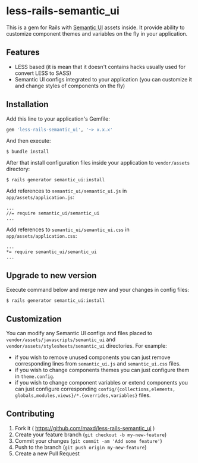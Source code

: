 # less-rails-semantic_ui

This is a gem for Rails with [Semantic UI](https://github.com/Semantic-Org/Semantic-UI/) assets inside.
It provide ability to customize component themes and variables on the fly in your application.

## Features

* LESS based (it is mean that it doesn't contains hacks usually used for convert LESS to SASS)
* Semantic UI configs integrated to your application (you can customize it and change styles of components on the fly)

## Installation

Add this line to your application's Gemfile:

```ruby
gem 'less-rails-semantic_ui', '~> x.x.x'
```

And then execute:

    $ bundle install

After that install configuration files inside your application to `vendor/assets` directory:

    $ rails generator semantic_ui:install

Add references to `semantic_ui/semantic_ui.js` in `app/assets/application.js`:

    ...
    //= require semantic_ui/semantic_ui
    ...

Add references to `semantic_ui/semantic_ui.css` in `app/assets/application.css`:

    ...
    *= require semantic_ui/semantic_ui
    ...

## Upgrade to new version

Execute command below and merge new and your changes in config files:

    $ rails generator semantic_ui:install

## Customization

You can modify any Semantic UI configs and files placed to `vendor/assets/javascripts/semantic_ui` and `vendor/assets/stylesheets/semantic_ui` directories.
For example:

* if you wish to remove unused components you can just remove corresponding lines from `semantic_ui.js` and `semantic_ui.css` files.
* if you wish to change components themes you can just configure them in `theme.config`.
* if you wish to change component variables or extend components you can just configure corresponding `config/{collections,elements, globals,modules,views}/*.{overrides,variables}` files.

## Contributing

1. Fork it ( https://github.com/maxd/less-rails-semantic_ui )
2. Create your feature branch (`git checkout -b my-new-feature`)
3. Commit your changes (`git commit -am 'Add some feature'`)
4. Push to the branch (`git push origin my-new-feature`)
5. Create a new Pull Request
